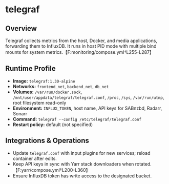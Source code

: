 <!--
title: telegraf
description:
published: true
date: 2025-10-19T08:57:42Z
tags:
editor: markdown
-->

# telegraf

## Overview
Telegraf collects metrics from the host, Docker, and media applications, forwarding them to InfluxDB. It runs in host PID mode with multiple bind mounts for system metrics.【F:monitoring/compose.yml†L255-L287】

## Runtime Profile
- **Image:** `telegraf:1.30-alpine`
- **Networks:** `frontend_net`, `backend_net`, `db_net`
- **Volumes:** `/var/run/docker.sock`, `/mnt/user/appdata/telegraf/telegraf.conf`, `/proc`, `/sys`, `/var/run/utmp`, root filesystem read-only
- **Environment:** `INFLUX_TOKEN`, host name, API keys for SABnzbd, Radarr, Sonarr
- **Command:** `telegraf --config /etc/telegraf/telegraf.conf`
- **Restart policy:** default (not specified)

## Integrations & Operations
- Update `telegraf.conf` with input plugins for new services; reload container after edits.
- Keep API keys in sync with Yarr stack downloaders when rotated.【F:yarr/compose.yml†L200-L360】
- Ensure InfluxDB token has write access to the designated bucket.
